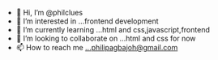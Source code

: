 - 👋 Hi, I’m @philclues
- 👀 I’m interested in ...frontend development
- 🌱 I’m currently learning ...html and css,javascript,frontend
- 💞️ I’m looking to collaborate on ...html and css for now
- 📫 How to reach me ...philipagbajoh@gmail.com

<!---
philclues/philclues is a ✨ special ✨ repository because its `README.md` (this file) appears on your GitHub profile.
You can click the Preview link to take a look at your changes.
--->
